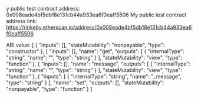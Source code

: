 y public test contract address: 0x008eade4bf5db18e131cb44a933ea6f0eaff5506
My public test contract address link: https://rinkeby.etherscan.io/address/0x008eade4bf5db18e131cb44a933ea6f0eaff5506

ABI value: 
[
	{
		"inputs": [],
		"stateMutability": "nonpayable",
		"type": "constructor"
	},
	{
		"inputs": [],
		"name": "get",
		"outputs": [
			{
				"internalType": "string",
				"name": "",
				"type": "string"
			}
		],
		"stateMutability": "view",
		"type": "function"
	},
	{
		"inputs": [],
		"name": "message",
		"outputs": [
			{
				"internalType": "string",
				"name": "",
				"type": "string"
			}
		],
		"stateMutability": "view",
		"type": "function"
	},
	{
		"inputs": [
			{
				"internalType": "string",
				"name": "_message",
				"type": "string"
			}
		],
		"name": "set",
		"outputs": [],
		"stateMutability": "nonpayable",
		"type": "function"
	}
]